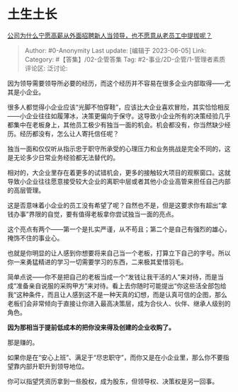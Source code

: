 # 土生土长
[公司为什么宁愿高薪从外面招聘新人当领导，也不愿意从老员工中提拔呢？](https://www.zhihu.com/question/604172136/answer/3059165300)

> Author: #0-Anonymity
> Last update: [编辑于 2023-06-05]
> Link:
> Category: #【答集】/02-企管答集
> Tag: #2-事业/2D-企管/1-管理者素质
> 评论区:
> 泛讨论:

因为领导需要领导所必要的经历，而这个经历并不容易在很多企业内部取得——尤其是小企业。

很多人都觉得小企业应该“光脚不怕穿鞋”，应该比大企业喜欢冒险，其实恰恰相反——小企业往往如履薄冰，决策更偏向于保守。这导致小企业所有的决策经验几乎都集中在老板身上，其他员工极少有独当一面的机会。机会都没有，你当然缺少经历。经历都没有，怎么让人寄托信任呢？

独当一面和仅仅听从指示忠于职守所承受的心理压力和业务挑战是完全不同的，这是无论多少日常业务经验都无法替代的。

相对的，大企业里存在着更多的试错机会，更多的接触较大项目的观察窗口。这就导致小企业往往愿意接受较大企业的离职中层或者其他小企业高管来担任自己内部的高层管理。

这是否意味着小企业的员工没有希望了呢？自然也不是，但是这要求你有超出“拿钱办事”界限的自觉，要有值得老板拿你尝试独当一面的亮点。

这个亮点有两个——第一个是扎实严谨，从不苟且；第二个是自己有强烈的雄心，掩饰不住的事业心。

也就是你明显的让人感到你想要将来自己当一个老板，打算立下自己的字号。所以你一来勇猛精进的学习一切需要学习的东西，二来极其爱惜羽毛。

简单点说——你不是把自己的老板当成一个“发钱让我干活的人”来对待，而是当成“准备亲自说服的采购甲方”来对待。看上去你随时可能提出“你这些活全部包给我“这种条件，而且让人感到这不是一种天真的幻想，而是认真可信的企图，那么老板们会非常倾向于直接让你进入最高决策层，成为合伙人、伙伴、继承人级别的角色。

**因为那相当于提前低成本的把你没来得及创建的企业收购了。**

那是赚的。

如果你是在“安心上班”、满足于“尽忠职守”，而你又是在小企业里，那么你不要指望靠内部升职升到领导地位。

你可以指望凭资历拿到一些股权，成为股东，但领导权、决策权是另一回事。
